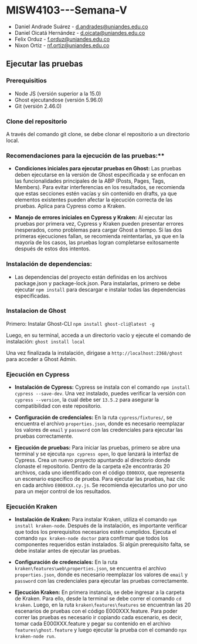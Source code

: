 # MISW4103---Semana-V
- Daniel Andrade Suárez - d.andrades@uniandes.edu.co
- Daniel Oicatá Hernández - d.oicata@uniandes.edu.co
- Felix Orduz - f.orduz@uniandes.edu.co
- Nixon Ortiz - nf.ortiz@uniandes.edu.co

## Ejecutar las pruebas

### Prerequisitios
- Node JS (versión superior a la 15.0)
- Ghost ejecutandose (versión 5.96.0)
- Git (versión 2.46.0)

### Clone del repositorio
A través del comando git clone, se debe clonar el repositorio a un directorio local. 

### Recomendaciones para la ejecución de las pruebas:**
- **Condiciones iniciales para ejecutar pruebas en Ghost:** Las pruebas deben ejecutarse en la versión de Ghost especificada y se enfocan en las funcionalidades principales de la ABP (Posts, Pages, Tags, Members). Para evitar interferencias en los resultados, se recomienda que estas secciones estén vacías y sin contenido en drafts, ya que elementos existentes pueden afectar la ejecución correcta de las pruebas. Aplica para Cypress como a Kraken.

- **Manejo de errores iniciales en Cypress y Kraken:** Al ejecutar las pruebas por primera vez, Cypress y Kraken pueden presentar errores inesperados, como problemas para cargar Ghost a tiempo. Si las dos primeras ejecuciones fallan, se recomienda reintentarlas, ya que en la mayoría de los casos, las pruebas logran completarse exitosamente después de estos dos intentos.

### Instalación de dependencias:
- Las dependencias del proyecto están definidas en los archivos package.json y package-lock.json. Para instalarlas, primero se debe ejecutar `npm install` para descargar e instalar todas las dependencias especificadas.

### Instalacion de Ghost
Primero: Instalar Ghost-CLI 
`npm install ghost-cli@latest -g`

Luego, en su terminal, acceda a un directorio vacío y ejecute el comando de instalación:
`ghost install local`

Una vez finalizada la instalación, dirigase a  `http://localhost:2368/ghost` para acceder a Ghost Admin.

### Ejecución en Cypress
- **Instalación de Cypress:** Cypress se instala con el comando `npm install cypress --save-dev`. Una vez instalado, puedes verificar la versión con `cypress --version`, la cual debe ser `13.5.2` para asegurar la compatibilidad con este repositorio.
  
- **Configuración de credenciales:** En la ruta `cypress/fixtures/`, se encuentra el archivo `properties.json`, donde es necesario reemplazar los valores de `email` y `password` con las credenciales para ejecutar las pruebas correctamente.
  
- **Ejecución de pruebas:** Para iniciar las pruebas, primero se abre una terminal y se ejecuta `npx cypress open`, lo que lanzará la interfaz de Cypress. Crea un nuevo proyecto apuntando al directorio donde clonaste el repositorio. Dentro de la carpeta e2e encontrarás 20 archivos, cada uno identificado con el código `E000XXX`, que representa un escenario específico de prueba. Para ejecutar las pruebas, haz clic en cada archivo `E000XXX.cy.js`. Se recomienda ejecutarlos uno por uno para un mejor control de los resultados.

### Ejecución Kraken
- **Instalación de Kraken:** Para instalar Kraken, utiliza el comando `npm install kraken-node`. Después de la instalación, es importante verificar que todos los prerequisitos necesarios estén cumplidos. Ejecuta el comando `npx kraken-node doctor` para confirmar que todos los componentes requeridos están instalados. Si algún prerequisito falta, se debe instalar antes de ejecutar las pruebas.

- **Configuración de credenciales:** En la ruta `kraken\features\web\properties.json`, se encuentra el archivo `properties.json`, donde es necesario reemplazar los valores de `email` y `password` con las credenciales para ejecutar las pruebas correctamente.

- **Ejecución Kraken:** En primera instancia, se debe ingresar a la carpeta de Kraken. Para ello, desde la terminal se debe correr el comando `cd kraken`. Luego, en la ruta `kraken\features\features` se encuentran las 20 escenarios de pruebas con el código E000XXX.feature. Para poder correr las pruebas es necesario ir copiando cada escenario, es decir, tomar cada E000XXX.feature y pegar su contenido en el archivo `features\ghost.feature` y luego ejecutar la prueba con el comando `npx kraken-node run`.

